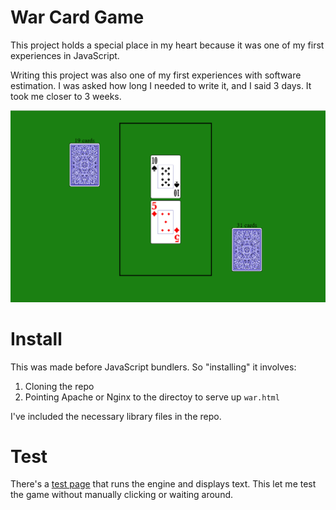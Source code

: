 # War Card Game
This project holds a special place in my heart because it was one of my first experiences in JavaScript.

Writing this project was also one of my first experiences with software estimation. I was asked how long I needed to write it, and I said 3 days. It took me closer to 3 weeks.

![Screenshot of the game](/war-card-game.png)

# Install
This was made before JavaScript bundlers. So "installing" it involves:

1. Cloning the repo
2. Pointing Apache or Nginx to the directoy to serve up `war.html`

I've included the necessary library files in the repo.

# Test
There's a [test page](https://bensweedler.com/war-card-game/test.html) that runs the engine and displays text. This let me test the game without manually clicking or waiting around.
